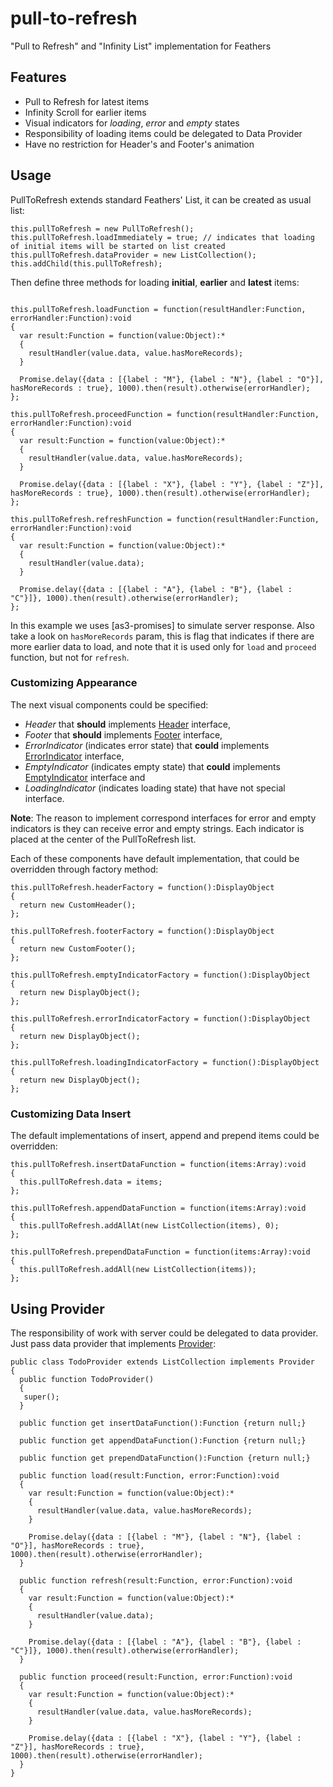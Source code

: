 pull-to-refresh
===============

"Pull to Refresh" and "Infinity List" implementation for Feathers

## Features
* Pull to Refresh for latest items
* Infinity Scroll for earlier items
* Visual indicators for _loading_, _error_ and _empty_ states
* Responsibility of loading items could be delegated to Data Provider
* Have no restriction for Header's and Footer's animation

## Usage
PullToRefresh extends standard Feathers' List, it can be created as usual list:
```as3
this.pullToRefresh = new PullToRefresh();
this.pullToRefresh.loadImmediately = true; // indicates that loading of initial items will be started on list created
this.pullToRefresh.dataProvider = new ListCollection();
this.addChild(this.pullToRefresh);
```

Then define three methods for loading **initial**, **earlier** and **latest** items:
```as3

this.pullToRefresh.loadFunction = function(resultHandler:Function, errorHandler:Function):void
{
  var result:Function = function(value:Object):*
  {
    resultHandler(value.data, value.hasMoreRecords);
  }

  Promise.delay({data : [{label : "M"}, {label : "N"}, {label : "O"}], hasMoreRecords : true}, 1000).then(result).otherwise(errorHandler);
};

this.pullToRefresh.proceedFunction = function(resultHandler:Function, errorHandler:Function):void
{
  var result:Function = function(value:Object):*
  {
    resultHandler(value.data, value.hasMoreRecords);
  }

  Promise.delay({data : [{label : "X"}, {label : "Y"}, {label : "Z"}], hasMoreRecords : true}, 1000).then(result).otherwise(errorHandler);
};

this.pullToRefresh.refreshFunction = function(resultHandler:Function, errorHandler:Function):void
{
  var result:Function = function(value:Object):*
  {
    resultHandler(value.data);
  }

  Promise.delay({data : [{label : "A"}, {label : "B"}, {label : "C"}]}, 1000).then(result).otherwise(errorHandler);
};

```

In this example we uses [as3-promises] to simulate server response. Also take a look on `hasMoreRecords` param, this is flag that indicates if there are more earlier data to load, and note that it is used only for `load` and `proceed` function, but not for `refresh`.

### Customizing Appearance


The next visual components could be specified: 
* _Header_ that **should** implements [Header](src/feathersx/controls/pulltorefresh/Header.as) interface,
* _Footer_ that **should** implements [Footer](src/feathersx/controls/pulltorefresh/Footer.as)  interface,
* _ErrorIndicator_ (indicates error state) that **could** implements [ErrorIndicator](src/feathersx/controls/pulltorefresh/ErrorIndicator.as) interface,
* _EmptyIndicator_ (indicates empty state) that **could** implements [EmptyIndicator](src/feathersx/controls/pulltorefresh/EmptyIndicator.as) interface and
* _LoadingIndicator_ (indicates loading state) that have not special interface.

**Note**: The reason to implement correspond interfaces for error and empty indicators is they can receive error and empty strings. Each indicator is placed at the center of the PullToRefresh list.

Each of these components have default implementation, that could be overridden through factory method: 
```as3
this.pullToRefresh.headerFactory = function():DisplayObject
{
  return new CustomHeader();
};

this.pullToRefresh.footerFactory = function():DisplayObject
{
  return new CustomFooter();
};

this.pullToRefresh.emptyIndicatorFactory = function():DisplayObject
{
  return new DisplayObject();
};

this.pullToRefresh.errorIndicatorFactory = function():DisplayObject
{
  return new DisplayObject();
};

this.pullToRefresh.loadingIndicatorFactory = function():DisplayObject
{
  return new DisplayObject();
};
```

### Customizing Data Insert
The default implementations of insert, append and prepend items could be overridden:
```as3
this.pullToRefresh.insertDataFunction = function(items:Array):void
{
  this.pullToRefresh.data = items;
};

this.pullToRefresh.appendDataFunction = function(items:Array):void
{
  this.pullToRefresh.addAllAt(new ListCollection(items), 0);
};

this.pullToRefresh.prependDataFunction = function(items:Array):void
{
  this.pullToRefresh.addAll(new ListCollection(items));
};
```

## Using Provider
The responsibility of work with server could be delegated to data provider. Just pass data provider that implements [Provider](src/feathersx/controls/pulltorefresh/ErrorIndicator.as):

```as3
public class TodoProvider extends ListCollection implements Provider
{
  public function TodoProvider()
  {
   super();
  }

  public function get insertDataFunction():Function {return null;}
  
  public function get appendDataFunction():Function {return null;}
  
  public function get prependDataFunction():Function {return null;}
  
  public function load(result:Function, error:Function):void
  {
    var result:Function = function(value:Object):*
    {
      resultHandler(value.data, value.hasMoreRecords);
    }
    
    Promise.delay({data : [{label : "M"}, {label : "N"}, {label : "O"}], hasMoreRecords : true}, 1000).then(result).otherwise(errorHandler);
  }
  
  public function refresh(result:Function, error:Function):void
  {
    var result:Function = function(value:Object):*
    {
      resultHandler(value.data);
    }
    
    Promise.delay({data : [{label : "A"}, {label : "B"}, {label : "C"}]}, 1000).then(result).otherwise(errorHandler);
  }
  
  public function proceed(result:Function, error:Function):void
  {
    var result:Function = function(value:Object):*
    {
      resultHandler(value.data, value.hasMoreRecords);
    }
    
    Promise.delay({data : [{label : "X"}, {label : "Y"}, {label : "Z"}], hasMoreRecords : true}, 1000).then(result).otherwise(errorHandler);
  }
}
```
